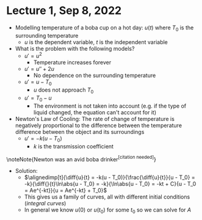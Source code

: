 # Lecture 1, Sep 8, 2022

* Modelling temperature of a boba cup on a hot day: $u(t)$ where $T_0$ is the surrounding temperature
	* $u$ is the dependent variable, $t$ is the independent variable
* What is the problem with the following models?
	* $u' = u^2$
		* Temperature increases forever
	* $u' = u'' + 2u$
		* No dependence on the surrounding temperature
	* $u' = u - T_0$
		* $u$ does not approach $T_0$
	* $u' = T_0 - u$
		* The environment is not taken into account (e.g. if the type of liquid changed, the equation can't account for it)
* Newton's Law of Cooling: The rate of change of temperature is negatively proportional to the difference between the temperature difference between the object and its surroundings
	* $u' = -k(u - T_0)$
		* $k$ is the transmission coefficient

\noteNote{Newton was an avid boba drinker$^\text{[citation needed]}$}

* Solution:
	* $\alignedimp[t]{\diff{u}{t} = -k(u - T_0)}{\frac{\diff{u}{t}}{u - T_0} = -k}{\diff{}{t}\ln\abs{u - T_0} = -k}{\ln\abs{u - T_0} = -kt + C}{u - T_0 = Ae^{-kt}}{u = Ae^{-kt} + T_0}$
	* This gives us a family of curves, all with different initial conditions (*integral curves*)
	* In general we know $u(0)$ or $u(t_0)$ for some $t_0$ so we can solve for $A$

